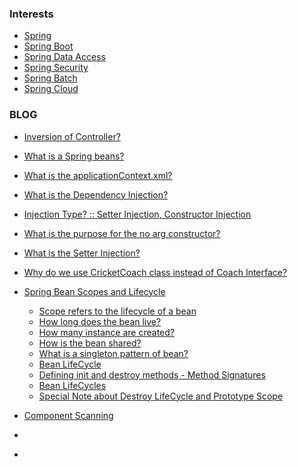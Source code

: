 
### Interests

- [Spring]()
- [Spring Boot]()
- [Spring Data Access]()
- [Spring Security]()
- [Spring Batch]()
- [Spring Cloud]()


### BLOG

- [Inversion of Controller?]()
- [What is a Spring beans?]()
- [What is the applicationContext.xml?]()
- [What is the Dependency Injection?]()
- [Injection Type? :: Setter Injection, Constructor Injection]()
- [What is the purpose for the no arg constructor?]()
- [What is the Setter Injection?]()
- [Why do we use CricketCoach class instead of Coach Interface?]()
- [Spring Bean Scopes and Lifecycle]()
  - [Scope refers to the lifecycle of a bean]()
  - [How long does the bean live?]()
  - [How many instance are created?]()
  - [How is the bean shared?]()
  - [What is a singleton pattern of bean?]()
  - [Bean LifeCycle]()
  - [Defining init and destroy methods - Method Signatures]()
  - [Bean LifeCycles]()
  - [Special Note about Destroy LifeCycle and Prototype Scope]()


- [Component Scanning]()
- []()
- 
